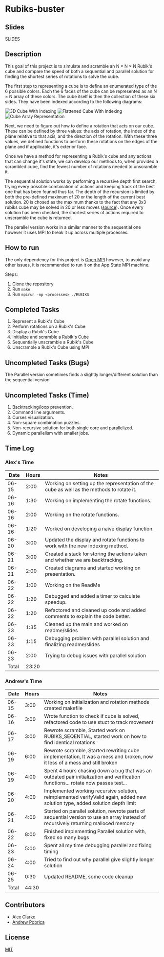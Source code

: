 # Rubiks-buster

## Slides
[SLIDES](https://docs.google.com/presentation/d/1aKISeeTH1_uGJaxksP1mraydAHvfZDd5-ycriObTSmM/edit?usp=sharing)


## Description

This goal of this project is to simulate and scramble an N × N × N Rubik's cube and compare the speed of both a sequential and parallel solution for finding the shortest series of rotations to solve the cube.

The first step to representing a cube is to define an enumerated type of the 6 possible colors. Each the 6 faces of the cube can be represented as an N × N array of these colors. The cube itself is then the collection of these six sides. They have been indexed according to the following diagrams:

![3D Cube With Indexing](diagrams/index_3D.png)
![Flattened Cube With Indexing](diagrams/index_flat.png)
![Cube Array Representation](diagrams/index_array.png)

Next, we need to figure out how to define a rotation that acts on our cube. These can be defined by three values: the axis of rotation, the index of the plane relative to that axis, and the direction of the rotation. With these three values, we defined functions to perform these rotations on the edges of the plane and if applicable, it's exterior face.

Once we have a method for representing a Rubik's cube and any actions that can change it's state, we can develop our methods to, when provided a scrambled cube, find the fewest number of rotations needed to unscramble it.

The sequential solution works by performing a recursive depth first search, trying every possible combination of actions and keeping track of the best one that has been founnd thus far. The depth of the recursion is limited by both the pre-defined maximum of 20 or the length of the current best solution. 20 is chosed as the maximum thanks to the fact that any 3x3 rubiks cube may be solved in 20 or less moves ([source](https://www.cube20.org/)). Once every solution has been checked, the shortest series of actions required to unscramble the cube is returned.

The parallel version works in a similar manner to the sequential one however it uses MPI to break it up across multiple processes.

## How to run

The only dependency for this project is [Open MPI](https://www.open-mpi.org/) however, to avoid any other issues, it is recommended to run it on the App State MPI machine.

Steps:
1. Clone the repository
2. Run `make`
3. Run `mpirun -np <processes> ./RUBIKS`

## Completed Tasks

1. Represent a Rubik's Cube
2. Perform rotations on a Rubik's Cube
3. Display a Rubik's Cube
4. Initialize and scramble a Rubik's Cube
5. Sequentially unscramble a Rubik's Cube
6. Unscramble a Rubik's Cube using MPI

## Uncompleted Tasks (Bugs)
The Parallel version sometimes finds a slightly longer/different solution than the sequential version

## Uncompleted Tasks (Time)

1. Backtracking/loop prevention.
2. Command line arguments.
3. Curses visualization.
4. Non-square combination puzzles.
5. Non-recursive solution for both single core and parallelized.
6. Dynamic parallelism with smaller jobs.


## Time Log

### Alex's Time

| Date  | Hours | Notes                                                                                     |
|-------|-------|-------------------------------------------------------------------------------------------|
| 06-15 | 2:00  | Working on setting up the representation of the cube as well as the methods to rotate it. |
| 06-16 | 1:30  | Working on implementing the rotate functions.                                             |
| 06-16 | 2:00  | Working on the rotate functions.                                                          |
| 06-16 | 1:20  | Worked on developing a naive display function.                                            |
| 06-20 | 3:00  | Updated the display and rotate functions to work with the new indexing method.            |
| 06-21 | 3:00  | Created a stack for storing the actions taken and whether we are backtracking.            |
| 06-21 | 2:00  | Created diagrams and started working on presentation.                                     |
| 06-22 | 1:00  | Working on the ReadMe                                                                     |
| 06-22 | 1:20  | Debugged and added a timer to calculate speedup.                                          |
| 06-22 | 1:20  | Refactored and cleaned up code and added comments to explain the code better.             |
| 06-23 | 1:35  | Cleaned up the main and worked on readme/slides                                           |
| 06-23 | 1:15  | Debugging problem with parallel solution and finalizing readme/slides                     |
| 06-23 | 2:00  | Trying to debug issues with parallel solution                                             |
| Total | 23:20 |                                                                                           |

### Andrew's Time

| Date  | Hours | Notes                                                                                                                              |
|-------|-------|------------------------------------------------------------------------------------------------------------------------------------|
| 06-15 | 3:00  | Working on initialization and rotation methods created makefile                                                                    |
| 06-16 | 3:00  | Wrote function to check if cube is solved, refactored code to use stuct to track movement                                          |
| 06-17 | 3:00  | Rewrote scramble, Started work on RUBIKS_SEQENTIAL, started work on how to find identical rotations                                |
| 06-19 | 6:00  | Rewrote scramble, Started rewriting cube implementation, It was a mess and broken, now it less of a mess and still broken          |
| 06-19 | 4:00  | Spent 4 hours chasing down a bug that was an outdated pair initialization and verification functions... rotate now passes test...  |
| 06-20 | 4:00  | Implemented working recursive solution, reimplemented verifyValid again, added new solution type, added solution depth limit       |
| 06-21 | 4:00  | Started on parallel solution, rewrote parts of sequential version to use an array instead of recursively returning malloced memory |
| 06-22 | 8:00  | Finished implementing Parallel solution with, fixed so many bugs                                                                   |
| 06-23 | 5:00  | Spent all my time debugging parallel and fixing timing                                                                             |
| 06-24 | 4:00  | Tried to find out why parallel give slightly longer solution                                                                       |
| 06-25 | 0:30  | Updated README, some code cleanup                                                                                                  |
| Total | 44:30 |                                                                                                                                    |

## Contributors

- [Alex Clarke](https://github.com/alexpclarke)
- [Andrew Pobrica](https://github.com/crispyman)

## License

[MIT](https://github.com/alexpclarke/Haskell-Turing-Machine/blob/master/LICENSE)
